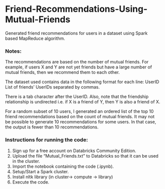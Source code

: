 # Friend-Recommendations-Using-Mutual-Friends
Generated friend recommendations for users in a dataset using Spark based MapReduce algorithm.

### Notes:
The recommendations are based on the number of mutual friends. For example, if users X and Y are not yet friends but have a large number of mutual friends, then we recommend them to each other.

The dataset used contains data in the following format for each line:
UserID List of friends’ UserIDs separated by commas.

There is a tab character after the UserID. Also, note that the friendship relationship is undirected i.e.
if X is a friend of Y, then Y is also a friend of X.

For a random subset of 10 users, I generated an ordered list of the top 10 friend recommendations based on the count of mutual friends.
It may not be possible to generate 10 recommendations for some users. In that case, the output is fewer than 10 recommendations.

### Instructions for running the code:
1. Sign up for a free account on Databricks Community Edition.
3. Upload the file “Mutual_Friends.txt” to Databricks so that it can be used in the cluster.
4. Import the notebook containing the code (.ipynb).
5. Setup/Start a Spark cluster.
6. Install nltk library (in cluster-> compute -> library)
7. Execute the code.
